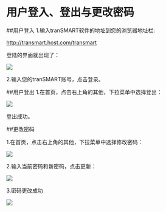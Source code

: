 # 用户登入、登出与更改密码


##用户登入
1.输入tranSMART软件的地址到您的浏览器地址栏:

<http://transmart.host.com/transmart>

登陆的界面就出现了：

![](../images/login.png)

2.输入您的tranSMART账号，点击登录。

##用户登出
1.在首页，点击右上角的其他，下拉菜单中选择登出：

![](../images/logout.jpg)

登出成功。

##更改密码

1.在首页，点击右上角的其他，下拉菜单中选择修改密码：

![](../images/passwd01.png)

2.输入当前密码和新密码，点击更新：

![](../images/passwd02.png)

3.密码更改成功

![](../images/passwd03.png)
